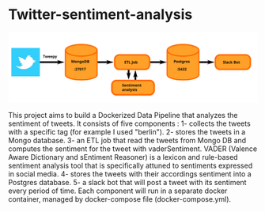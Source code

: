 # Twitter-sentiment-analysis

<img src="images/structure.svg">

This project aims to build a Dockerized Data Pipeline that analyzes the sentiment of tweets. It consists of five components :
1- collects the tweets with a specific tag (for example I used "berlin").
2- stores the tweets in a Mongo database.
3- an ETL job that read the tweets from Mongo DB and computes the sentiment for the tweet with vaderSentiment.
VADER (Valence Aware Dictionary and sEntiment Reasoner) is a lexicon and rule-based sentiment analysis tool that is specifically attuned to sentiments expressed in social media.
4- stores the tweets with their accordings sentiment into a Postgres database.
5- a slack bot that will post a tweet with its sentiment every period of time.
Each component will run in a separate docker container, managed by docker-compose file (docker-compose.yml).
